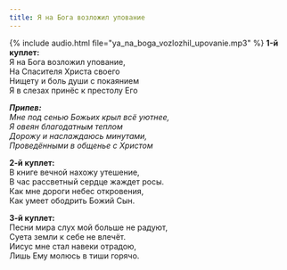 ```yaml
---
title: Я на Бога возложил упование
---
```

{% include audio.html file="ya_na_boga_vozlozhil_upovanie.mp3" %}
**1-й куплет:**  
Я на Бога возложил упование,  
На Спасителя Христа своего  
Нищету и боль души с покаянием  
Я в слезах принёс к престолу Его 

_**Припев:**  
Мне под сенью Божьих крыл всё уютнее,  
Я овеян благодатным теплом  
Дорожу и наслаждаюсь минутами,  
Проведёнными в общенье с Христом_

**2-й куплет:**  
В книге вечной нахожу утешение,  
В час рассветный сердце жаждет росы.  
Как мне дороги небес откровения,  
Как умеет ободрить Божий Сын. 

**3-й куплет:**  
Песни мира слух мой больше не радуют,  
Суета земли к себе не влечёт.  
Иисус мне стал навеки отрадою,  
Лишь Ему молюсь в тиши горячо.
